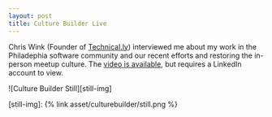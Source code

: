```yaml
---
layout: post
title: Culture Builder Live
---
```


Chris Wink (Founder of [Technical.ly][org-technically]) interviewed me about my work in the Philadephia software community and our recent efforts and restoring the in-person meetup culture. The [video is available][video-culture-builder], but requires a LinkedIn account to view.

![Culture Builder Still][still-img]

<!--break-->

[org-technically]: https://technical.ly/
[video-culture-builder]: https://www.linkedin.com/video/event/urn:li:ugcPost:7030951132977856512/

[still-img]: {% link asset/culturebuilder/still.png %}
